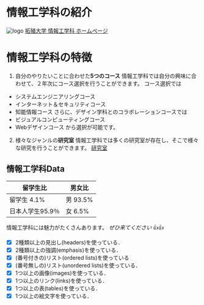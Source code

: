# 情報工学科の紹介
<!-- Markdown記法を使って学科の紹介ページを作る -->
![logo](https://feng.takushoku-u.ac.jp/albums/abm00014693.jpg)
[拓殖大学 情報工学科 ホームページ](https://feng.takushoku-u.ac.jp/course/cs/)


# 情報工学科の特徴
1. 自分のやりたいことに合わせた**5つのコース**
情報工学科では自分の興味に合わせて、２年次にコース選択を行うことができます。
コース選択では
* システムエンジニアリングコース
* インターネット＆セキュリティコース
* 知能情報コース
さらに、デザイン学科とのコラボレーションコースでは
* ビジュアルコンピューティングコース
* Webデザインコース
から選択が可能です。
2. 様々なジャンルの**研究室**
情報工学科では多くの研究室が存在し、そこで様々な研究を行うことができます。
[研究室](https://feng.takushoku-u.ac.jp/course/cs/lab.html)

## 情報工学科Data
 留学生比|男女比
 -------|--------
 留学生 4.1%|男 93.5%
 日本人学生95.9％|女 6.5%

情報工学科には魅力がたくさんあります。
*ぜひ来てください* :+1::+1:
<!-- この部分より上に記述を追加して下のチェックボックスで確認する -->
- [x] 2種類以上の見出し(headers)を使っている．
- [x] 2種類以上の強調(emphasis)を使っている．
- [x] (番号付きの)リスト(ordered lists)を使っている
- [x] (番号無しの)リスト(unordered lists)を使っている．
- [x] 1つ以上の画像(images)を使っている．
- [x] 1つ以上のリンク(links)を使っている．
- [x] 1つ以上の表(tables)を使っている．
- [x] 1つ以上の絵文字を使っている．
